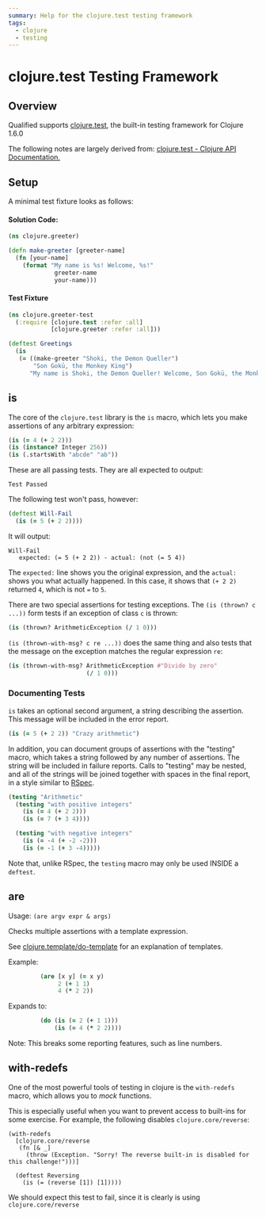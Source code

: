 ```yaml
---
summary: Help for the clojure.test testing framework
tags:
  - clojure
  - testing
---
```


# clojure.test Testing Framework

## Overview

Qualified supports [clojure.test][1], the built-in testing framework for Clojure 1.6.0

The following notes are largely derived from: [clojure.test - Clojure API Documentation.][1]

[1]: https://clojure.github.io/clojure/clojure.test-api.html "clojure.test"

## Setup

A minimal test fixture looks as follows:

#### Solution Code:

```clojure
(ns clojure.greeter)

(defn make-greeter [greeter-name]
  (fn [your-name]
    (format "My name is %s! Welcome, %s!"
             greeter-name
             your-name)))
```

#### Test Fixture

```clojure
(ns clojure.greeter-test
  (:require [clojure.test :refer :all]
            [clojure.greeter :refer :all]))

(deftest Greetings
  (is
   (= ((make-greeter "Shoki, the Demon Queller")
       "Son Gokū, the Monkey King")
      "My name is Shoki, the Demon Queller! Welcome, Son Gokū, the Monkey King!")))
```

## is

The core of the `clojure.test` library is the `is` macro, which lets you make
assertions of any arbitrary expression:

```clojure
(is (= 4 (+ 2 2)))
(is (instance? Integer 256))
(is (.startsWith "abcde" "ab"))
```

These are all passing tests.  They are all expected to output:

```
Test Passed
```

The following test won't pass, however:

```clojure
(deftest Will-Fail
  (is (= 5 (+ 2 2))))
```

It will output:

```
Will-Fail
   expected: (= 5 (+ 2 2)) - actual: (not (= 5 4))
```

The `expected:` line shows you the original expression, and the
`actual:` shows you what actually happened.  In this case, it
shows that `(+ 2 2)` returned `4`, which is not `=` to `5`.

There are two special assertions for testing exceptions.  The
`(is (thrown? c ...))` form tests if an exception of class `c` is
thrown:

```clojure
(is (thrown? ArithmeticException (/ 1 0)))
```

`(is (thrown-with-msg? c re ...))` does the same thing and also
tests that the message on the exception matches the regular
expression `re`:

```clojure
(is (thrown-with-msg? ArithmeticException #"Divide by zero"
                      (/ 1 0)))
```

### Documenting Tests

`is` takes an optional second argument, a string describing the
assertion.  This message will be included in the error report.

```clojure
(is (= 5 (+ 2 2)) "Crazy arithmetic")
```

In addition, you can document groups of assertions with the
"testing" macro, which takes a string followed by any number of
assertions.  The string will be included in failure reports.
Calls to "testing" may be nested, and all of the strings will be
joined together with spaces in the final report, in a style
similar to [RSpec](https://rspec.info/).

```clojure
(testing "Arithmetic"
  (testing "with positive integers"
    (is (= 4 (+ 2 2)))
    (is (= 7 (+ 3 4))))

  (testing "with negative integers"
    (is (= -4 (+ -2 -2)))
    (is (= -1 (+ 3 -4)))))
```

Note that, unlike RSpec, the `testing` macro may only be used
INSIDE a `deftest`.

## are

Usage: `(are argv expr & args)`

Checks multiple assertions with a template expression.

See [clojure.template/do-template](https://clojure.github.io/clojure/clojure.template-api.html#clojure.template/do-template) for an explanation of
templates.

Example:

```clojure
         (are [x y] (= x y)
              2 (+ 1 1)
              4 (* 2 2))
```

Expands to:

```clojure
         (do (is (= 2 (+ 1 1)))
             (is (= 4 (* 2 2))))
```

Note: This breaks some reporting features, such as line numbers.

## with-redefs

One of the most powerful tools of testing in clojure is the `with-redefs` macro, which allows you to *mock* functions.

This is especially useful when you want to prevent access to built-ins for some exercise.  For example, the following disables `clojure.core/reverse`:

```
(with-redefs
  [clojure.core/reverse
   (fn [& _]
     (throw (Exception. "Sorry! The reverse built-in is disabled for this challenge!")))]

  (deftest Reversing
    (is (= (reverse [1]) [1]))))
```

We should expect this test to fail, since it is clearly is using `clojure.core/reverse`
